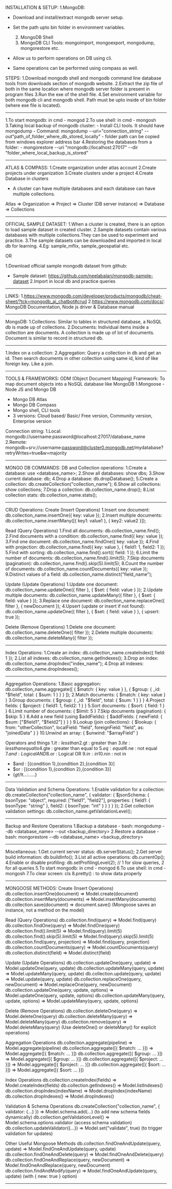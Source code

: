 INSTALLATION & SETUP:
1.MongoDB:

- Download and install/extract mongodb server setup.
- Set the path upto bin folder in environment variables.

  2. MongoDB Shell
  3. MongoDB CLI Tools: mongoimport, mongoexport, mongodump, mongorestore etc.

- Allow us to perform operations on DB using cli.
- Same operations can be performed using compass as well.

STEPS:
1.Download mongodb shell and mongodb command line database tools from downloads section of mongodb website.
2.Extract the zip file of both in the same location where mongodb server folder is present in program files
3.Run the exe of the shell file.
4.Set environment variable for both mongodb cli and mongodb shell. Path must be upto inside of bin folder (where exe file is located).

---

1.To start mongodb: in cmd - mongod
2.To use shell: in cmd - mongosh
3.Taking local backup of mongodb cluster: - Install CLI tools. It should have mongodump - Command: mongodump --uri="connection_string" --out"path_of_folder_where_db_stored_locally" - folder path can be copied from windows explorer address bar
4.Restoring the databases from a folder: - mongorestore --uri "mongodb://localhost:27017" --dir "folder_where_local_backup_is_stored"

---

ATLAS & COMPASS:
1.Create organization under atlas account
2.Create projects under organization
3.Create clusters under a project
4.Create Database in clusters

- A cluster can have multiple databases and each database can have multiple collections.

Atlas => Organization => Project => Cluster (DB server instance) => Database => Collections

---

OFFICIAL SAMPLE DATASET:
1.When a cluster is created, there is an option to load sample dataset in created cluster.
2.Sample datasets contain various databases with multiple collections.They can be used to experiment and practice.
3.The sample datasets can be downloaded and imported in local db for learning.
4.Eg: sample_mflix, sample_geospatial etc.

OR

1.Download official sample mongodb dataset from github:

- Sample dataset: https://github.com/neelabalan/mongodb-sample-dataset
  2.Import in local db and practice queries

---

LINKS: 1.https://www.mongodb.com/developer/products/mongodb/cheat-sheet/?tck=mongodb_ai_chatbot#crud 2.https://www.mongodb.com/docs/: MongoDB Documentation, Node js driver & Database manual

---

MongoDB:
1.Collections: Similar to tables in structured database, a NoSQL db is made up of collections.
2.Documents: Individual items inside a collection are documents. A collection is made up of lot of documents. Document is similar to record in structured db.

---

1.Index on a collection:
2.Aggregation: Query a collection in db and get an id. Then search documents in other collection using same id, kind of like foreign key. Like a join.

---

TOOLS & FRAMEWORKS:
ODM (Object Document Mapping) Framework: To map document objects into a NoSQL database like MongoDB
1.Mongoose - Node JS and Mongo DB

- Mongo DB Atlas
- Mongo DB Compass
- Mongo shell, CLI tools
- 3 versions: Cloud based/ Basic/ Free version, Community version, Enterprise version

Connection string:
1.Local: mongodb://username:password@localhost:27017/database_name
2.Remote: mongodb+srv://username:password@cluster0.mongodb.net/mydatabase?retryWrites=true&w=majority

---

MONGO DB COMMANDS:
DB and Collection operations:
1.Create a database: use <database_name>;
2.Show all databases: show dbs;
3.Show current database: db;
4.Drop a database: db.dropDatabase();
5.Create a collection: db.createCollection("collection_name");
6.Show all collections: show collections;
7.Drop a collection: db.collection_name.drop();
8.List collection stats: db.collection_name.stats();

---

CRUD Operations:
Create (Insert Operations)
1.Insert one document: db.collection_name.insertOne({ key: value });
2.Insert multiple documents: db.collection_name.insertMany([{ key1: value1 }, { key2: value2 }]);

Read (Query Operations)
1.Find all documents: db.collection_name.find();
2.Find documents with a condition: db.collection_name.find({ key: value });
3.Find one document: db.collection_name.findOne({ key: value });
4.Find with projection: db.collection_name.find({ key: value }, { field1: 1, field2: 1 });
5.Find with sorting: db.collection_name.find().sort({ field: 1 });
6.Limit the number of documents: db.collection_name.find().limit(5);
7.Skip documents (pagination): db.collection_name.find().skip(5).limit(5);
8.Count the number of documents: db.collection_name.countDocuments({ key: value });
9.Distinct values of a field: db.collection_name.distinct("field_name");

Update (Update Operations)
1.Update one document: db.collection_name.updateOne({ filter }, { $set: { field: value } });
2.Update multiple documents: db.collection_name.updateMany({ filter }, { $set: { field: value } });
3.Replace one document: db.collection_name.replaceOne({ filter }, { newDocument });
4.Upsert (update or insert if not found): db.collection_name.updateOne({ filter }, { $set: { field: value } }, { upsert: true });

Delete (Remove Operations)
1.Delete one document: db.collection_name.deleteOne({ filter });
2.Delete multiple documents: db.collection_name.deleteMany({ filter });

---

Index Operations:
1.Create an index: db.collection_name.createIndex({ field: 1 });
2.List all indexes: db.collection_name.getIndexes();
3.Drop an index: db.collection_name.dropIndex("index_name");
4.Drop all indexes: db.collection_name.dropIndexes();

---

Aggregation Operations:
1.Basic aggregation: db.collection_name.aggregate([ { $match: { key: value } }, { $group: { _id: "$field", total: { $sum: 1 } } } ]);
2.Match documents: { $match: { key: value } }
3.Group documents: { $group: { _id: "$field", total: { $sum: 1 } } }
4.Project fields: { $project: { field1: 1, field2: 1 } }
5.Sort documents: { $sort: { field: 1 } }
6.Limit number of documents: { $limit: 5 }
7.Skip documents (pagination): { $skip: 5 }
8.Add a new field (using $addFields): { $addFields: { newField: { $sum: ["$field1", "$field2"] } } }
9.Lookup (join collections): { $lookup: { from: "otherCollection", localField: "field", foreignField: "field", as: "joinedData" } }
10.Unwind an array: { $unwind: "$arrayField" }

Operators and things 1.$lt : less than
2.$gt : greater than 3.$lte : less than equal to
4.$gte : greater than equal to 5.$eq : equal
6.$ne : not equal 7.$and : Logical AND
8.$or : Logical OR 9.$in : in
10.$nin : not in

- $and : [{condition 1},{condition 2},{condition 3}]
- $or : [{condition 1},{condition 2},{condition 3}]
- {$gt/$lt...:.....}

---

Data Validation and Schema Operations:
1.Enable validation for a collection:
db.createCollection("collection_name", {
validator: {
$jsonSchema: {
bsonType: "object",
required: ["field1", "field2"],
properties: {
field1: { bsonType: "string" },
field2: { bsonType: "int" }
}
}
}
});
2.Get collection validation settings: db.collection_name.getValidationLevel();

---

Backup and Restore Operations
1.Backup a database - bash: mongodump --db <database_name> --out <backup_directory>
2.Restore a database - bash: mongorestore --db <database_name> <backup_directory>

---

Miscellaneous:
1.Get current server status: db.serverStatus();
2.Get server build information: db.buildInfo();
3.List all active operations: db.currentOp();
4.Enable or disable profiling: db.setProfilingLevel(2); // 1 for slow queries, 2 for all queries
5.To start mongodb: in cmd - mongod
6.To use shell: in cmd - mongosh
7.To clear screen: cls
8.pretty() : to show data properly

---

MONGOOSE METHODS:
Create (Insert Operations)
db.collection.insertOne(document) => Model.create(document)
db.collection.insertMany(documents) => Model.insertMany(documents)
db.collection.save(document) => document.save() (Mongoose saves an instance, not a method on the model)

Read (Query Operations)
db.collection.find(query) => Model.find(query)
db.collection.findOne(query) => Model.findOne(query)
db.collection.find().limit(5) => Model.find(query).limit(5)
db.collection.find().skip(5).limit(5) => Model.find(query).skip(5).limit(5)
db.collection.find(query, projection) => Model.find(query, projection)
db.collection.countDocuments(query) => Model.countDocuments(query)
db.collection.distinct(field) => Model.distinct(field)

Update (Update Operations)
db.collection.updateOne(query, update) => Model.updateOne(query, update)
db.collection.updateMany(query, update) => Model.updateMany(query, update)
db.collection.update(query, update) => Model.update(query, update)
db.collection.replaceOne(query, newDocument) => Model.replaceOne(query, newDocument)
db.collection.updateOne(query, update, options) => Model.updateOne(query, update, options)
db.collection.updateMany(query, update, options) => Model.updateMany(query, update, options)

Delete (Remove Operations)
db.collection.deleteOne(query) => Model.deleteOne(query)
db.collection.deleteMany(query) => Model.deleteMany(query)
db.collection.remove(query) => Model.deleteMany(query) (Use deleteOne() or deleteMany() for explicit operations)

Aggregation Operations
db.collection.aggregate(pipeline) => Model.aggregate(pipeline)
db.collection.aggregate([{ $match: ... }]) => Model.aggregate([{ $match: ... }])
db.collection.aggregate([{ $group: ... }]) => Model.aggregate([{ $group: ... }])
db.collection.aggregate([{ $project: ... }]) => Model.aggregate([{ $project: ... }])
db.collection.aggregate([{ $sort: ... }]) => Model.aggregate([{ $sort: ... }])

Index Operations
db.collection.createIndex(fields) => Model.createIndex(fields)
db.collection.getIndexes() => Model.listIndexes()
db.collection.dropIndex(indexName) => Model.dropIndex(indexName)
db.collection.dropIndexes() => Model.dropIndexes()

Validation & Schema Operations
db.createCollection("collection_name", { validator: {...} }) => Model.schema.add(...) (to add new schema fields dynamically)
db.collection.getValidationLevel() => Model.schema.options.validator (access schema validation)
db.collection.updateValidator({...}) => Model.set("validate", true) (to trigger validation for updates)

Other Useful Mongoose Methods
db.collection.findOneAndUpdate(query, update) => Model.findOneAndUpdate(query, update)
db.collection.findOneAndDelete(query) => Model.findOneAndDelete(query)
db.collection.findOneAndReplace(query, newDocument) => Model.findOneAndReplace(query, newDocument)
db.collection.findAndModify(query) => Model.findOneAndUpdate(query, update) (with { new: true } option)

---
